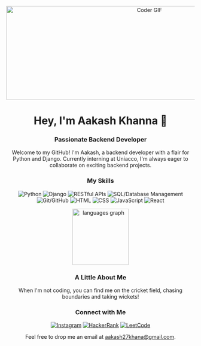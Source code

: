 <!-- Header -->
<p align="center">
  <img src="https://cdn.dribbble.com/users/730703/screenshots/6581243/avento.gif" alt="Coder GIF" width="750" height="250">
</p>
<h1 align="center">Hey, I'm Aakash Khanna 👋</h1>
<h3 align="center">Passionate Backend Developer</h3>

<!-- Introduction -->
<p align="center">Welcome to my GitHub! I'm Aakash, a backend developer with a flair for Python and Django. Currently interning at Uniacco, I'm always eager to collaborate on exciting backend projects.</p>

<!-- Skills -->
<h3 align="center">My Skills</h3>
<p align="center">
  <img src="https://img.shields.io/badge/-Python-3776AB?style=flat-square&logo=Python&logoColor=white" alt="Python">
  <img src="https://img.shields.io/badge/-Django-092E20?style=flat-square&logo=Django&logoColor=white" alt="Django">
  <img src="https://img.shields.io/badge/-RESTful%20APIs-61DAFB?style=flat-square&logo=API-Platform&logoColor=white" alt="RESTful APIs">
  <img src="https://img.shields.io/badge/-SQL-4479A1?style=flat-square&logo=MySQL&logoColor=white" alt="SQL/Database Management">
  <img src="https://img.shields.io/badge/-Git/GitHub-181717?style=flat-square&logo=GitHub&logoColor=white" alt="Git/GitHub">
  <img src="https://img.shields.io/badge/-HTML-E34F26?style=flat-square&logo=HTML5&logoColor=white" alt="HTML">
  <img src="https://img.shields.io/badge/-CSS-1572B6?style=flat-square&logo=CSS3&logoColor=white" alt="CSS">
  <img src="https://img.shields.io/badge/-JavaScript-F7DF1E?style=flat-square&logo=JavaScript&logoColor=black" alt="JavaScript">
  <img src="https://img.shields.io/badge/-React-61DAFB?style=flat-square&logo=React&logoColor=white" alt="React">
</p>

<div align="center">
  <img src="https://github-readme-stats.vercel.app/api/top-langs?username=aakashk27&locale=en&hide_title=false&layout=compact&card_width=320&langs_count=5&theme=dracula&hide_border=false" height="150" alt="languages graph"  />
</div>

<!-- About Me -->
<h3 align="center">A Little About Me</h3>
<p align="center">When I'm not coding, you can find me on the cricket field, chasing boundaries and taking wickets!</p>

<!-- Connect with Me -->
<h3 align="center">Connect with Me</h3>
<p align="center">
  <a href="https://instagram.com/aakashk._" target="_blank"><img src="https://img.shields.io/badge/-Instagram-E4405F?style=flat-square&logo=Instagram&logoColor=white" alt="Instagram"></a>
  <a href="https://www.hackerrank.com/aakash27khana" target="_blank"><img src="https://img.shields.io/badge/-HackerRank-2EC866?style=flat-square&logo=HackerRank&logoColor=white" alt="HackerRank"></a>
  <a href="https://www.leetcode.com/aakash27khana" target="_blank"><img src="https://img.shields.io/badge/-LeetCode-FFA116?style=flat-square&logo=LeetCode&logoColor=black" alt="LeetCode"></a>
</p>

<!-- Footer -->
<p align="center">Feel free to drop me an email at <a href="mailto:aakash27khana@gmail.com">aakash27khana@gmail.com</a>.</p>
